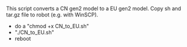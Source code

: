 This script converts a CN gen2 model to a EU gen2 model.
Copy sh and tar.gz file to robot (e.g. with WinSCP).
* do a "chmod +x CN_to_EU.sh"
* "./CN_to_EU.sh"
* reboot